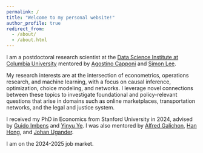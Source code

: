 ```yaml
---
permalink: /
title: "Welcome to my personal website!"
author_profile: true
redirect_from: 
  - /about/
  - /about.html
---
```



I am a postdoctoral research scientist at the [Data Science Institute at Columbia University](https://datascience.columbia.edu/) mentored by [Agostino Capponi](https://www.columbia.edu/~ac3827/) and [Simon Lee](https://econ.columbia.edu/econpeople/sokbae-simon-lee/).

My research interests are at the intersection of econometrics, operations research, and machine learning, with a focus on causal inference, optimization, choice modeling, and networks. I leverage novel connections between these topics to investigate foundational and policy-relevant questions that arise in domains such as online marketplaces, transportation networks, and the legal and justice system. 

I received my PhD in Economics from Stanford University in 2024, advised by [Guido Imbens](https://www.gsb.stanford.edu/faculty-research/faculty/guido-w-imbens) and [Yinyu Ye](https://web.stanford.edu/~yyye/). I was also mentored by [Alfred Galichon](https://alfredgalichon.com/), [Han Hong](https://profiles.stanford.edu/han-hong), and [Johan Ugander](https://web.stanford.edu/~jugander/).

I am on the 2024-2025 job market.
